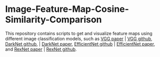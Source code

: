 # Image-Feature-Map-Cosine-Similarity-Comparison

This repository contains scripts to get and visualize feature maps using different image classification models, such as [VGG paper](https://arxiv.org/pdf/1409.1556.pdf) | [VGG github](https://github.com/Lornatang/VGG-PyTorch), [DarkNet github](https://github.com/pjreddie/darknet), | [DarkNet paper](https://arxiv.org/pdf/1804.02767v1.pdf), [EfficientNet github](https://github.com/lukemelas/EfficientNet-PyTorch) | [EfficientNet paper](https://arxiv.org/pdf/2104.00298.pdf), and [RexNet paper](https://arxiv.org/pdf/2007.00992.pdf) | [RexNet github](https://github.com/clovaai/rexnet).


